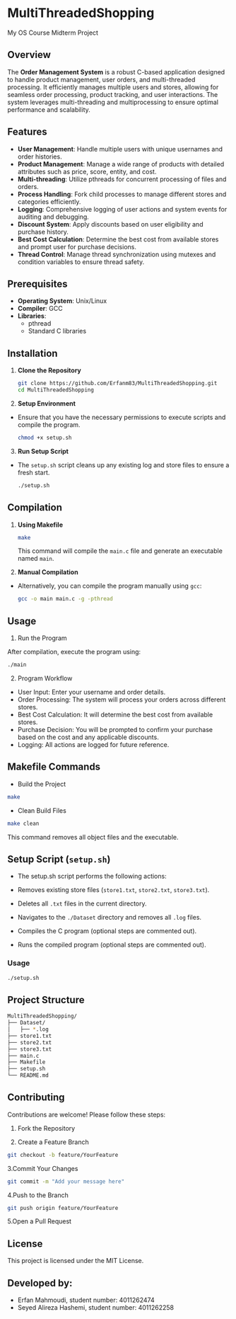 # MultiThreadedShopping
My OS Course Midterm Project

## Overview

The **Order Management System** is a robust C-based application designed to handle product management, user orders, and multi-threaded processing. It efficiently manages multiple users and stores, allowing for seamless order processing, product tracking, and user interactions. The system leverages multi-threading and multiprocessing to ensure optimal performance and scalability.

## Features

- **User Management**: Handle multiple users with unique usernames and order histories.
- **Product Management**: Manage a wide range of products with detailed attributes such as price, score, entity, and cost.
- **Multi-threading**: Utilize pthreads for concurrent processing of files and orders.
- **Process Handling**: Fork child processes to manage different stores and categories efficiently.
- **Logging**: Comprehensive logging of user actions and system events for auditing and debugging.
- **Discount System**: Apply discounts based on user eligibility and purchase history.
- **Best Cost Calculation**: Determine the best cost from available stores and prompt user for purchase decisions.
- **Thread Control**: Manage thread synchronization using mutexes and condition variables to ensure thread safety.

## Prerequisites

- **Operating System**: Unix/Linux
- **Compiler**: GCC
- **Libraries**:
  - pthread
  - Standard C libraries

## Installation

1. **Clone the Repository**

   ```bash
   git clone https://github.com/Erfanm83/MultiThreadedShopping.git
   cd MultiThreadedShopping
   ```

2. **Setup Environment**

- Ensure that you have the necessary permissions to execute scripts and compile the program.

    ```bash
    chmod +x setup.sh
    ```

3. **Run Setup Script**

- The `setup.sh` script cleans up any existing log and store files to ensure a fresh start.

    ```bash
    ./setup.sh
    ```

## Compilation

1. **Using Makefile**
   ```bash
   make
   ```
   This command will compile the `main.c` file and generate an executable named `main`.

2. **Manual Compilation**

- Alternatively, you can compile the program manually using `gcc`:

    ```bash
    gcc -o main main.c -g -pthread
    ```

## Usage

1. Run the Program

After compilation, execute the program using:

```bash
./main
```

2. Program Workflow

- User Input: Enter your username and order details.
- Order Processing: The system will process your orders across different stores.
- Best Cost Calculation: It will determine the best cost from available stores.
- Purchase Decision: You will be prompted to confirm your purchase based on the cost and any applicable discounts.
- Logging: All actions are logged for future reference.


## Makefile Commands

- Build the Project

```bash
make
```

- Clean Build Files

```bash
make clean 
```
This command removes all object files and the executable.

## Setup Script (`setup.sh`)
- The setup.sh script performs the following actions:

- Removes existing store files (`store1.txt`, `store2.txt`, `store3.txt`).
- Deletes all `.txt` files in the current directory.
- Navigates to the `./Dataset` directory and removes all `.log` files.
- Compiles the C program (optional steps are commented out).
- Runs the compiled program (optional steps are commented out).

### Usage
```bash
./setup.sh
```

## Project Structure
```bash
MultiThreadedShopping/
├── Dataset/
│   ├── *.log
├── store1.txt
├── store2.txt
├── store3.txt
├── main.c
├── Makefile
├── setup.sh
└── README.md
```

## Contributing
Contributions are welcome! Please follow these steps:
1. Fork the Repository

2. Create a Feature Branch
```bash
git checkout -b feature/YourFeature
```

3.Commit Your Changes
```bash
git commit -m "Add your message here"
```

4.Push to the Branch
```bash
git push origin feature/YourFeature
```

5.Open a Pull Request

## License
This project is licensed under the MIT License.

## Developed by:

- Erfan Mahmoudi, student number: 4011262474
- Seyed Alireza Hashemi, student number: 4011262258

